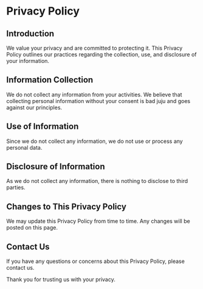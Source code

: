 # Privacy Policy

## Introduction

We value your privacy and are committed to protecting it. This Privacy Policy outlines our practices regarding the collection, use, and disclosure of your information.

## Information Collection

We do not collect any information from your activities. We believe that collecting personal information without your consent is bad juju and goes against our principles.

## Use of Information

Since we do not collect any information, we do not use or process any personal data.

## Disclosure of Information

As we do not collect any information, there is nothing to disclose to third parties.

## Changes to This Privacy Policy

We may update this Privacy Policy from time to time. Any changes will be posted on this page.

## Contact Us

If you have any questions or concerns about this Privacy Policy, please contact us.

Thank you for trusting us with your privacy.
